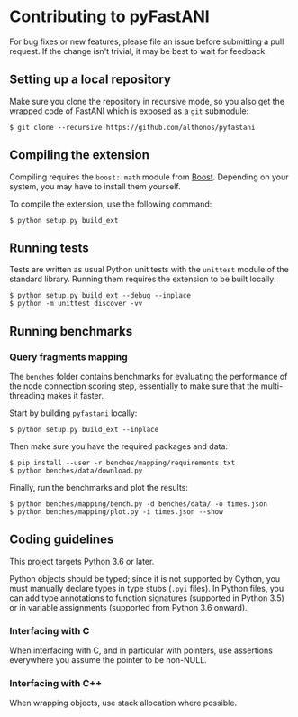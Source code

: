 # Contributing to pyFastANI

For bug fixes or new features, please file an issue before submitting a
pull request. If the change isn't trivial, it may be best to wait for
feedback.

## Setting up a local repository

Make sure you clone the repository in recursive mode, so you also get the
wrapped code of FastANI which is exposed as a ``git`` submodule:

```console
$ git clone --recursive https://github.com/althonos/pyfastani
```

## Compiling the extension

Compiling requires the `boost::math` module from [Boost](https://www.boost.org/).
Depending on your system, you may have to install them yourself.

To compile the extension, use the following command:

```console
$ python setup.py build_ext
```

## Running tests

Tests are written as usual Python unit tests with the `unittest` module of
the standard library. Running them requires the extension to be built
locally:

```console
$ python setup.py build_ext --debug --inplace
$ python -m unittest discover -vv
```

## Running benchmarks

### Query fragments mapping

The `benches` folder contains benchmarks for evaluating the performance of
the node connection scoring step, essentially to make sure that the
multi-threading makes it faster.

Start by building `pyfastani` locally:
```console
$ python setup.py build_ext --inplace
```

Then make sure you have the required packages and data:
```console
$ pip install --user -r benches/mapping/requirements.txt
$ python benches/data/download.py
```

Finally, run the benchmarks and plot the results:
```console
$ python benches/mapping/bench.py -d benches/data/ -o times.json
$ python benches/mapping/plot.py -i times.json --show
```

## Coding guidelines

This project targets Python 3.6 or later.

Python objects should be typed; since it is not supported by Cython,
you must manually declare types in type stubs (`.pyi` files). In Python
files, you can add type annotations to function signatures (supported in
Python 3.5) or in variable assignments (supported from Python 3.6
onward).

### Interfacing with C

When interfacing with C, and in particular with pointers, use assertions
everywhere you assume the pointer to be non-NULL.

### Interfacing with C++

When wrapping objects, use stack allocation where possible.

